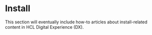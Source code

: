 # Install

This section will eventually include how-to articles about install-related content in HCL Digital Experience (DX).
